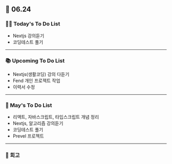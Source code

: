 ## 📆 06.24

### 💁‍♀️ Today's To Do List

- Nextjs 강의듣기
- 코딩테스트 풀기

---

### 📚 Upcoming To Do List

- Nextjs(생활코딩) 강의 다듣기
- Fend 개인 프로젝트 작업
- 이력서 수정

---

### 📌 May's To Do List

- 리액트, 자바스크립트, 타입스크립트 개념 정리
- Nextjs, 알고리즘 강의듣기
- 코딩테스트 풀기
- Prevel 프로젝트

---

### 👀 회고
